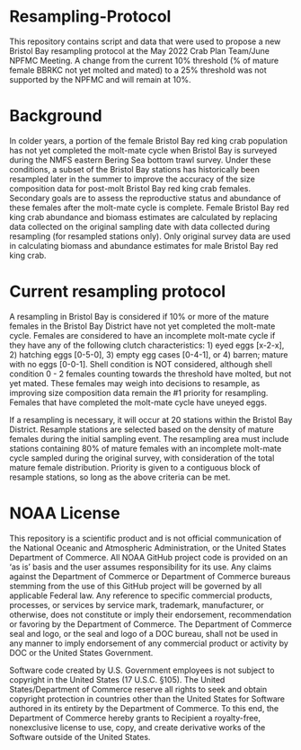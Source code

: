 # Resampling-Protocol
This repository contains script and data that were used to propose a new Bristol Bay resampling protocol at the May 2022 Crab Plan Team/June NPFMC Meeting. A change from the current 10% threshold (% of mature female BBRKC not yet molted and mated) to a 25% threshold was not supported by the NPFMC and will remain at 10%. 

# Background 
In colder years, a portion of the female Bristol Bay red king crab population has not yet completed the molt-mate cycle when Bristol Bay is surveyed during the NMFS eastern Bering Sea bottom trawl survey. Under these conditions, a subset of the Bristol Bay stations has historically been resampled later in the summer to improve the accuracy of the size composition data for post-molt Bristol Bay red king crab females. Secondary goals are to assess the reproductive status and abundance of these females after the molt-mate cycle is complete. Female Bristol Bay red king crab abundance and biomass estimates are calculated by replacing data collected on the original sampling date with data collected during resampling (for resampled stations only). Only original survey data are used in calculating biomass and abundance estimates for male Bristol Bay red king crab.

# Current resampling protocol
A resampling in Bristol Bay is considered if 10% or more of the mature females in the Bristol Bay District have not yet completed the molt-mate cycle. Females are considered to have an incomplete molt-mate cycle if they have any of the following clutch characteristics: 1) eyed eggs [x-2-x], 2) hatching eggs [0-5-0], 3) empty egg cases [0-4-1], or 4) barren; mature with no eggs [0-0-1]. Shell condition is NOT considered, although shell condition 0 - 2 females counting towards the threshold have molted, but not yet mated. These females may weigh into decisions to resample, as improving size composition data remain the #1 priority for resampling. Females that have completed the molt-mate cycle have uneyed eggs.

If a resampling is necessary, it will occur at 20 stations within the Bristol Bay District. Resample stations are selected based on the density of mature females during the initial sampling event. The resampling area must include stations containing 80% of mature females with an incomplete molt-mate cycle sampled during the original survey, with consideration of the total mature female distribution. Priority is given to a contiguous block of resample stations, so long as the above criteria can be met.

# NOAA License
This repository is a scientific product and is not official communication of the National Oceanic and Atmospheric Administration, or the United States Department of Commerce. All NOAA GitHub project code is provided on an ‘as is’ basis and the user assumes responsibility for its use. Any claims against the Department of Commerce or Department of Commerce bureaus stemming from the use of this GitHub project will be governed by all applicable Federal law. Any reference to specific commercial products, processes, or services by service mark, trademark, manufacturer, or otherwise, does not constitute or imply their endorsement, recommendation or favoring by the Department of Commerce. The Department of Commerce seal and logo, or the seal and logo of a DOC bureau, shall not be used in any manner to imply endorsement of any commercial product or activity by DOC or the United States Government.

Software code created by U.S. Government employees is not subject to copyright in the United States (17 U.S.C. §105). The United States/Department of Commerce reserve all rights to seek and obtain copyright protection in countries other than the United States for Software authored in its entirety by the Department of Commerce. To this end, the Department of Commerce hereby grants to Recipient a royalty-free, nonexclusive license to use, copy, and create derivative works of the Software outside of the United States.



